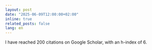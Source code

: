 ```yaml
---
layout: post
date: "2025-06-09T12:00:00+02:00"
inline: true
related_posts: false
lang: en
---
```


I have reached 200 citations on Google Scholar, with an h-index of 6.
